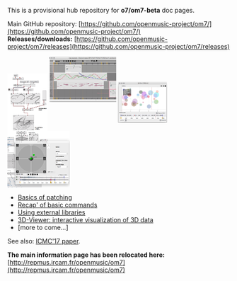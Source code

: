This is a provisional hub repository for **o7/om7-beta** doc pages.

Main GitHub repository: [https://github.com/openmusic-project/om7/](https://github.com/openmusic-project/om7/)   
**Releases/downloads:** [https://github.com/openmusic-project/om7/releases](https://github.com/openmusic-project/om7/releases)

<img src="./images/reactive.png" width="18%" align="middle">
<img src="./images/mak-tracks.png" width="30%" align="">
<img src="./images/data-stream.png" width="22%" align="middle">
<img src="./images/spat-scene.png" width="28%" align="middle">



- [Basics of patching](pages/patch)
- [Recap' of basic commands](pages/basic-commands)
- [Using external libraries](pages/libraries)
- [3D-Viewer: interactive visualization of 3D data](pages/3D-viewer)
- [more to come...]


See also: <a href="https://hal.archives-ouvertes.fr/hal-01567619" target="_blank">ICMC'17 paper</a>.

**The main information page has been relocated here:** [http://repmus.ircam.fr/openmusic/om7](http://repmus.ircam.fr/openmusic/om7)
